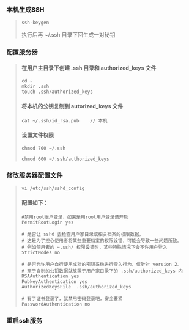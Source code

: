 ### 本机生成SSH

> ```
> ssh-keygen
> ```
>
> 执行后再 ~/.ssh 目录下回生成一对秘钥

### 配置服务器

> #### 在用户主目录下创建 .ssh 目录和 authorized\_keys 文件
>
> ```
> cd ~
> mkdir .ssh
> touch .ssh/authorized_keys
> ```
>
> #### 将本机的公钥复制到 autorized\_keys 文件
>
> ```
> cat ~/.ssh/id_rsa.pub    // 本机
> ```
>
> #### 设置文件权限
>
> ```
> chmod 700 ~/.ssh
>
> chmod 600 ~/.ssh/authorized_keys
> ```

### 修改服务器配置文件

> ```
> vi /etc/ssh/sshd_config
> ```
>
> #### 配置如下：
>
> ```
> #禁用root账户登录，如果是用root用户登录请开启
> PermitRootLogin yes
> ```
>
> ```
> # 是否让 sshd 去检查用户家目录或相关档案的权限数据，
> # 这是为了担心使用者将某些重要档案的权限设错，可能会导致一些问题所致。
> # 例如使用者的 ~.ssh/ 权限设错时，某些特殊情况下会不许用户登入
> StrictModes no
> ```
>
> ```
> # 是否允许用户自行使用成对的密钥系统进行登入行为，仅针对 version 2。
> # 至于自制的公钥数据就放置于用户家目录下的 .ssh/authorized_keys 内
> RSAAuthentication yes
> PubkeyAuthentication yes
> AuthorizedKeysFile  .ssh/authorized_keys
> ```
>
> ```
> # 有了证书登录了，就禁用密码登录吧，安全要紧
> PasswordAuthentication no
> ```

### 重启ssh服务



